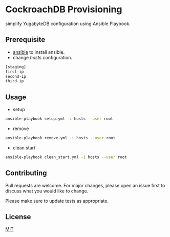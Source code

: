 # CockroachDB Provisioning

simplify YugabyteDB configuration using Ansible Playbook.


## Prerequisite

* [ansible](https://docs.ansible.com/ansible/latest/installation_guide/intro_installation.html) to install ansible.
* change *hosts* configuration.

```bash
[staging]
first-ip
second-ip
third-ip
```


## Usage
* setup

```bash
ansible-playbook setup.yml -i hosts --user root
```

* remove
```bash
ansible-playbook remove.yml -i hosts --user root
```

* clean start
```bash
ansible-playbook clean_start.yml -i hosts --user root
```

## Contributing
Pull requests are welcome. For major changes, please open an issue first to discuss what you would like to change.

Please make sure to update tests as appropriate.

## License
[MIT](https://choosealicense.com/licenses/mit/)